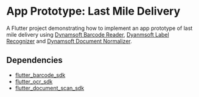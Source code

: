 # App Prototype: Last Mile Delivery 

A Flutter project demonstrating how to implement an app prototype of last mile delivery using [Dynamsoft Barcode Reader](https://www.dynamsoft.com/barcode-reader/overview/), [Dyanmsoft Label Recognizer](https://www.dynamsoft.com/label-recognition/overview/) and [Dynamsoft Document Normalizer]().

## Dependencies
- [flutter_barcode_sdk](https://pub.dev/packages/flutter_barcode_sdk)
- [flutter_ocr_sdk](https://pub.dev/packages/flutter_ocr_sdk)
- [flutter_document_scan_sdk](https://pub.dev/packages/flutter_document_scan_sdk)
